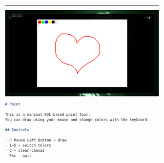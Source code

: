
---

![preview](../images/paint2.png)

```md
# Paint

This is a minimal SDL-based paint tool.  
You can draw using your mouse and change colors with the keyboard.

## Controls

- 🖱️ Mouse Left Button — draw
- 1–5 — switch colors
- C — clear canvas
- Esc — quit

